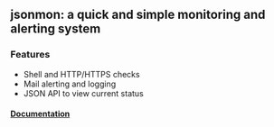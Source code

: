 ## jsonmon: a quick and simple monitoring and alerting system

### Features

* Shell and HTTP/HTTPS checks
* Mail alerting and logging
* JSON API to view current status

#### [Documentation](https://github.com/chillum/jsonmon/wiki)

